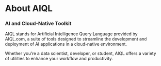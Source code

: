 # About AIQL

### AI and Cloud-Native Toolkit
AIQL stands for Artificial Intelligence Query Language provided by AIQL.com, a suite of tools designed to streamline the development and deployment of AI applications in a cloud-native environment.

Whether you're a data scientist, developer, or student, AIQL offers a variety of utilities to enhance your workflow and productivity.
